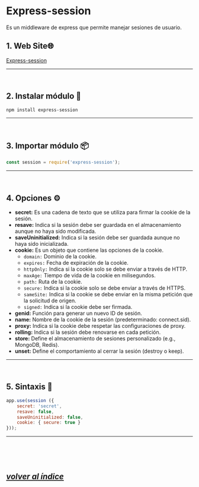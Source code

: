 # Express-session
Es un middleware de express que permite manejar sesiones de usuario.

## 1. Web Site🌐
[Express-session](https://www.npmjs.com/package/express-session)

---
<br>

## 2. Instalar módulo 🔧
`npm install express-session`

---
<br>

## 3. Importar módulo 📦
```javascript
const session = require('express-session');
```
---
<br>

## 4. Opciones ⚙️
- **secret:** Es una cadena de texto que se utiliza para firmar la cookie de la sesión.
- **resave:** Indica si la sesión debe ser guardada en el almacenamiento aunque no haya sido modificada.
- **saveUninitialized:** Indica si la sesión debe ser guardada aunque no haya sido inicializada.
- **cookie:** Es un objeto que contiene las opciones de la cookie.
  - `domain:` Dominio de la cookie.
  - `expires:` Fecha de expiración de la cookie.
  - `httpOnly:` Indica si la cookie solo se debe enviar a través de HTTP.
  - `maxAge:` Tiempo de vida de la cookie en milisegundos.
  - `path:` Ruta de la cookie.
  - `secure:` Indica si la cookie solo se debe enviar a través de HTTPS.
  - `sameSite:` Indica si la cookie se debe enviar en la misma petición que la solicitud de origen.
  - `signed:` Indica si la cookie debe ser firmada.
- **genid:** Función para generar un nuevo ID de sesión.
- **name:** Nombre de la cookie de la sesión (predeterminado: connect.sid).
- **proxy:** Indica si la cookie debe respetar las configuraciones de proxy.
- **rolling:** Indica si la sesión debe renovarse en cada petición.
- **store:** Define el almacenamiento de sesiones personalizado (e.g., MongoDB, Redis).
- **unset:** Define el comportamiento al cerrar la sesión (destroy o keep).
---
<br>

## 5. Sintaxis 📝
```javascript
app.use(session ({
    secret: 'secret',
    resave: false,
    saveUninitialized: false,
    cookie: { secure: true }
}));
```
---
<br><br><br>

## *[volver al índice](../../../../../README.md)*
